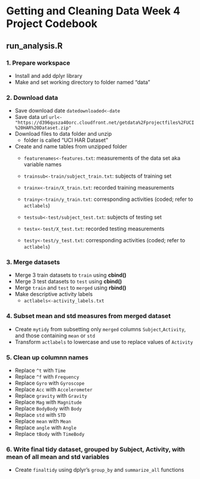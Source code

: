 Getting and Cleaning Data Week 4 Project Codebook
=================================================

run\_analysis.R
---------------

### **1. Prepare workspace**

-   Install and add dplyr library
-   Make and set working directory to folder named “data”

### **2. Download data**

-   Save download date `datedownloaded<-date`
-   Save data url
    `url<-"https://d396qusza40orc.cloudfront.net/getdata%2Fprojectfiles%2FUCI%20HAR%20Dataset.zip"`
-   Download files to data folder and unzip
    -   folder is called “UCI HAR Dataset”
-   Create and name tables from unzipped folder
    -   `featurenames<-features.txt`: measurements of the data set aka
        variable names

    -   `trainsub<-train/subject_train.txt`: subjects of training set
    -   `trainx<-train/X_train.txt`: recorded training measurements
    -   `trainy<-train/y_train.txt`: corresponding activities (coded;
        refer to `actlabels`)

    -   `testsub<-test/subject_test.txt`: subjects of testing set
    -   `testx<-test/X_test.txt`: recorded testing measurements
    -   `testy<-test/y_test.txt`: corresponding activities (coded; refer
        to `actlabels`)

### **3. Merge datasets**

-   Merge 3 train datasets to `train` using **cbind()**
-   Merge 3 test datasets to `test` using **cbind()**
-   Merge `train` and `test` to `merged` using **rbind()**
-   Make descriptive activity labels
    -   `actlabels<-activity_labels.txt`

### **4. Subset mean and std measures from merged dataset**

-   Create `mytidy` from subsetting only `merged` columns
    `Subject`,`Activity`, and those containing `mean` or `std`
-   Transform `actlabels` to lowercase and use to replace values of
    `Activity`

### **5. Clean up columnn names**

-   Replace `^t` with `Time`
-   Replace `^f` with `Frequency`
-   Replace `Gyro` with `Gyroscope`
-   Replace `Acc` with `Accelerometer`
-   Replace `gravity` with `Gravity`
-   Replace `Mag` with `Magnitude`
-   Replace `BodyBody` with `Body`
-   Replace `std` with `STD`
-   Replace `mean` with `Mean`
-   Replace `angle` with `Angle`
-   Replace `tBody` with `TimeBody`

### **6. Write final tidy dataset, grouped by Subject, Activity, with mean of all mean and std variables**

-   Create `finaltidy` using dplyr’s `group_by` and `summarize_all`
    functions
